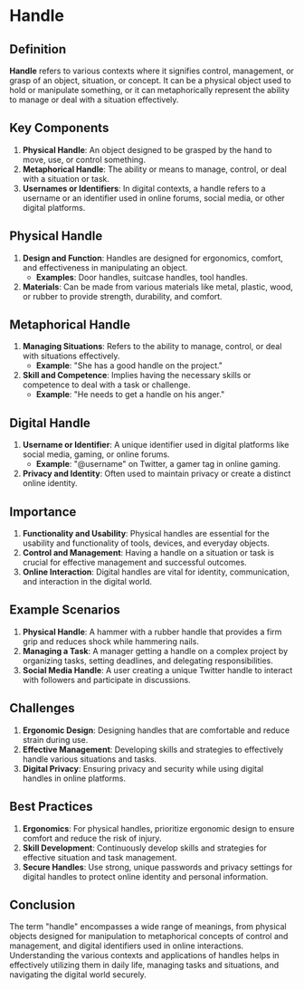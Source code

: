 # Handle

## Definition
**Handle** refers to various contexts where it signifies control, management, or grasp of an object, situation, or concept. It can be a physical object used to hold or manipulate something, or it can metaphorically represent the ability to manage or deal with a situation effectively.

## Key Components
1. **Physical Handle**: An object designed to be grasped by the hand to move, use, or control something.
2. **Metaphorical Handle**: The ability or means to manage, control, or deal with a situation or task.
3. **Usernames or Identifiers**: In digital contexts, a handle refers to a username or an identifier used in online forums, social media, or other digital platforms.

## Physical Handle
1. **Design and Function**: Handles are designed for ergonomics, comfort, and effectiveness in manipulating an object.
   - **Examples**: Door handles, suitcase handles, tool handles.
2. **Materials**: Can be made from various materials like metal, plastic, wood, or rubber to provide strength, durability, and comfort.

## Metaphorical Handle
1. **Managing Situations**: Refers to the ability to manage, control, or deal with situations effectively.
   - **Example**: "She has a good handle on the project."
2. **Skill and Competence**: Implies having the necessary skills or competence to deal with a task or challenge.
   - **Example**: "He needs to get a handle on his anger."

## Digital Handle
1. **Username or Identifier**: A unique identifier used in digital platforms like social media, gaming, or online forums.
   - **Example**: "@username" on Twitter, a gamer tag in online gaming.
2. **Privacy and Identity**: Often used to maintain privacy or create a distinct online identity.

## Importance
1. **Functionality and Usability**: Physical handles are essential for the usability and functionality of tools, devices, and everyday objects.
2. **Control and Management**: Having a handle on a situation or task is crucial for effective management and successful outcomes.
3. **Online Interaction**: Digital handles are vital for identity, communication, and interaction in the digital world.

## Example Scenarios
1. **Physical Handle**: A hammer with a rubber handle that provides a firm grip and reduces shock while hammering nails.
2. **Managing a Task**: A manager getting a handle on a complex project by organizing tasks, setting deadlines, and delegating responsibilities.
3. **Social Media Handle**: A user creating a unique Twitter handle to interact with followers and participate in discussions.

## Challenges
1. **Ergonomic Design**: Designing handles that are comfortable and reduce strain during use.
2. **Effective Management**: Developing skills and strategies to effectively handle various situations and tasks.
3. **Digital Privacy**: Ensuring privacy and security while using digital handles in online platforms.

## Best Practices
1. **Ergonomics**: For physical handles, prioritize ergonomic design to ensure comfort and reduce the risk of injury.
2. **Skill Development**: Continuously develop skills and strategies for effective situation and task management.
3. **Secure Handles**: Use strong, unique passwords and privacy settings for digital handles to protect online identity and personal information.

## Conclusion
The term "handle" encompasses a wide range of meanings, from physical objects designed for manipulation to metaphorical concepts of control and management, and digital identifiers used in online interactions. Understanding the various contexts and applications of handles helps in effectively utilizing them in daily life, managing tasks and situations, and navigating the digital world securely.

